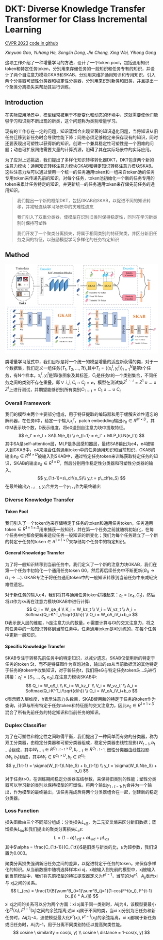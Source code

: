 # DKT: Diverse Knowledge Transfer Transformer for Class Incremental Learning

[CVPR 2023](https://openaccess.thecvf.com/content/CVPR2023/html/Gao_DKT_Diverse_Knowledge_Transfer_Transformer_for_Class_Incremental_Learning_CVPR_2023_paper.html)	[code in github](https://github.com/MIV-XJTU/DKT)

*Xinyuan Gao, Yuhang He, Songlin Dong, Jie Cheng, Xing Wei, Yihong Gong*

这项工作介绍了一种增量学习的方法，设计了一个token pool，包括通用知识token和特定任务token，分别用来存储任务的一般知识和任务专有的知识，并设计了两个自注意力模块GKAB和SKAB，分别用来维护通用知识和专用知识，引入两个分类器可塑性分类器和稳定性分类器，分别用来识别新类和旧类，并且提出一个聚类分离损失来帮助其进行训练。

## Introduction 

在实际应用场景中，模型经常被用于不断变化和动态的环境中，这就需要使他们能够学习和识别不断出现的新类，这个问题称为类别增量学习。

现有的工作存在一定的问题，知识蒸馏会出现显著的知识退化问题，当将知识从旧任务迁移到新任务时会导致性能下降；网络必须足够稳定来保存现有的知识，同时还要表现出可塑性以获得新的知识，创建一个兼具稳定性可塑性是一个困难的问题；动态可扩展网络需要大量的计算资源，阻碍了其在实际场景中的实际应用。

为了应对上述挑战，我们提出了多样化知识转移转化器DKT，DKT包含两个新的注意力模块：通用知识转移注意力模块GKAB和特定知识转移注意力模块SKAB。这些注意力块可以通过使用一个统一的任务通用token和一组来自token池的任务专用token来传递先前的知识，对每个任务，token池初始化一个新的任务专用的token来累计任务特定的知识，并更新统一的任务通用token来存储先前任务的通用知识。

> 我们提出一个新的框架DKT，包括GKAB和SKAB，以促进不同的知识转移，并减轻连续学习场景中的灾难性遗忘
>
> 我们引入了双重分类器，使模型在识别旧类时保持稳定性，同时在学习新类别时保持可塑性
>
> 我们开发了一个聚类分离损失，将属于相同类别的特征聚类，并区分新旧任务之间的特征，以鼓励模型学习多样化的任务特定知识

## Method

![image-20240403194211380](./imgs/image-20240403194211380.png)

类增量学习范式中，我们目标是将一个统一的模型增量的适应新获得的类，对于一个数据集，我们定义一组任务$\{ T_1, T_2, ..., Tt \}$,其中$T_t=\{ (x_i^t, y_i^t)\}^N_{i=1}$是第t个任务，有N个样本，$x_i^t, y_i^t$是第i张图象及其标签，$C_t$是任务t的一个类别集合，不同任务之间的类别不存在重叠，即$\forall \ i, j,\ C_i \cap C_j = \varnothing$，模型在测试集$Z^{1 \sim t} = Z^1 \cup ...\cup Z^t$上进行测试，并期望能够识别所有类别$C_{1\sim t} = C_1\cup ... \cup C_t$

### Overall Framework

我们的模型由两个主要部分组成，用于特征提取的编码器和用于缓解灾难性遗忘的解码器，在任务t中，给定一个输入$x_i^t$，patch embedding输出$e_0\in R^{M\times D}$，其中M表示块个数，D表示维度，将e0送到自注意力块中提取特征。
$$
e_l' = e_l + SA(LN(e_l)) \\
e_{l+1} = e_l' + MLP_l(LN(e_l'))
$$
其中SA是self-attention层，MLP是多层感知器层，最终SAB输出为e4，e4被输入到GKAB中，e4来混合任务通用token中的任务通用知识和当前知识，GKAB的输出$e_G\in R^{M\times D}$被输入到SKAB中，通过特定任务token来训练获取特定任务的知识，SKAB的输出$e_S\in R^{1\times D}$，然后分别用作稳定性分类器和可塑性分类器的输入。
$$
y_{1:t-1}=s\_clf(e_S)\\
y_t = p\_clf(e_S)
$$
在最终输出$y_{1:t-1}, y_t$合并为一个$y_{1:t}$作为最终输出

### Diverse Knowledge Transfer

#### Token Pool

我们引入了一个token池来存储特定于任务的token和通用任务token，任务通用token$\in R^{1\times 1 \times D}$用来捕获一般知识，并在第一个任务之前就随机初始化，在每个任务中他都会更新来适应任务一般知识的新变化；我们为每个任务建立了一个新的特定于任务的token$\in R^{1\times 1 \times D}$来存储每个任务中的特定知识。

#### General Knowledge Transfer

为了将一般知识转移到当前任务中，我们定义了一个新的注意力块GKAB，我们在第一个任务中初始化一个通用任务token G0，然后再后续任务中不断更新$(G_0 \rightarrow G_1 \rightarrow ...)$. GKAB专注于将任务通用token中的一般知识转移到当前任务中来减轻灾难性遗忘。

对于新任务的输入e4，我们将其与通用任务token拼接起来：$z_t = [e_4, G_t]$，然后将zt作为kv再在注意力模块GKAB中进行计算:
$$
Q_i = W_qe_4 \\
K_i = W_kz_t \\
V_i = W_vz_t \\
A_i = Softmax(Q_i·K^T_i/\sqrt{D/h}) \\
O_i = W_oA_iV_i+b_o
$$
D表示嵌入层的维度，h是注意力头的数量，ei需要计算与Gt的交叉注意力，将之前任务中的一般知识转移到当前任务中。任务通用token是可训练的，在每个任务中更新一般知识。

#### Specific Knowledge Transfer

SKAB专注于转移先前任务中的特定知识，以减少遗忘。SKAB仅使用新的特定于任务的token St，而不是特征图作为查询对象，输出的es从当前数据流的其他特定于任务的token中收集知识，对于新任务t，我们将eG与特定任务token$S_1...S_t$进行拼接：$z_t' = [S_1, ..., S_t, e_G]$,在注意力模块SKAB中:
$$
Q_i = W_qS_t \\
K_i = W_kz_t' \\
V_i = W_vz_t' \\
A_i = Softmax(Q_i·K^T_i/\sqrt{d/h}) \\
O_i = W_oA_iV_i+b_o
$$
d表示嵌入层维度，h表示注意力头数目，SKAB使用新的特定于任务的token作为查询，计算与所有特定于任务token和特征图的交叉注意力，因此$e_S\in R^{1\times 1\times D}$混合了所有先前任务的特定知识和当前任务的知识。

### Duplex Classifier 

为了在可塑性和稳定性之间取得平衡，我们提出了一种简单而有效的分类器，称为双工分类器，由稳定分类器和可塑分类器组成，稳定分类器由线性投影$\{ W_{t-1}, b_{t-1}\}$组成，其中$W_{t-1}\in R^{C_{1:t-1}\times D}, b_{t-1}\in R^{C_{1:t-1}}$, 塑性分类器由线性投影$\{ W_{t}, b_{t}\}$组成，其中$W_{t}\in R^{C_{t}\times D}, b_{t}\in R^{C_{t}}$:
$$
y_{1:t-1} = \sigma(W_{t-1}LN(e_S) + b_{t-1}) \\
y_t = \sigma(W_tLN(e_S) + b_t)
$$
对于任务t>0，在训练期间稳定分类器冻结参数，来保持旧类别的性能；塑性分类器可以学习新的类别以保持模型的可塑性。将两个输出$y_{1:t-1},y_t$合并为一个输出，作为模型的最终输出。该任务完成后将两个分类器组合在一起，创建新的稳定分类器。

### Loss Function

损失函数由三个不同部分组成：分类损失$L_{clf}$，为二元交叉熵来区分新旧数据；蒸馏损失$L_{kd}$和我们提出的聚类分离损失$L_cs$:
$$
L = (1-\alpha)L_{clf}+\alpha L_{kd} + \mu L_{cs}
$$
其中$\alpha = \frac{C_{1:t-1}}{C_{1:t}}$是旧类与新类的比，$\mu$为超参数，我们设置为0.003。

聚类分离损失强调新旧任务之间的差异，以促进特定于任务的token，来保存多样化的知识。从当前数据中随机选择样本xi xj，xi被输入到先前的模型中，xj被输入到当前模型中，我们将先前模型的特征提取器定义为$F^{t-1}$，当前的为$F^t$，$A_{ij}$表示xi 与 xj之间的关系。
$$
L_{cs} = \frac{1}{B}\sum^B_{i=1}\sum^B_{j=1}(1-cos(F^t(x_i), F^{t-1}(x_j))) * A_{ij}
$$
xi xj之间的关系可以分为两个方面：xi xj属于同一类别时，Aij为4，该模型要最小化$F^t(x_i), F^{t-1}(x_j)$之间的余弦距离;若xi xj属于不同的类，当xi xj分别为旧任务和新任务时，Aij为-4，迫使模型最大化$F^t(x_i), F^{t-1}(x_j)$的余弦距离，xi xj都属于新任务或旧任务时，Aij为-1，用于分离不同类别特征以提高聚类性能。
$$
cosine \ similarity = cos(x, y) \\
cosine \ distance = 1-cos(x, y)
$$
